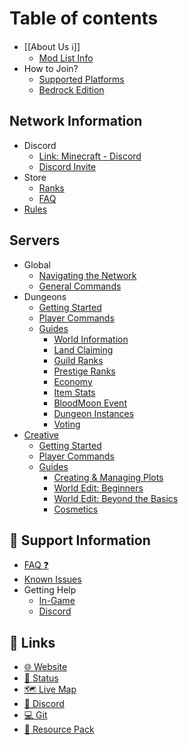# Table of contents

* [[About Us ℹ️]]
  * [Mod List Info](network-information/Mod%20List%20Info.md)
* How to Join?
  * [Supported Platforms](network-information/how-to-join/supported-platforms.md)
  * [Bedrock Edition](network-information/how-to-join/bedrock-edition.md)

## Network Information

* Discord
  * [Link: Minecraft - Discord](Discord.md)
  * [Discord Invite](https://freedomcraftmc.com/discord)
* Store
  * [Ranks](network-information/store/Ranks.md)
  * [FAQ](network-information/store/FAQ.md)
* [Rules](https://freedomcraftmc.com/rules)

## Servers

* Global
  * [Navigating the Network](network-information/Navigating%20the%20Network.md)
  * [General Commands](network-information/Minecraft%20Intro.md)
* Dungeons
  * [Getting Started](dungeons/Getting%20Started.md)
  * [Player Commands](dungeons/Player%20Commands.md)
  * [Guides](servers/dungeons/guides/README.md)
    * [World Information](dungeons/guides/World%20Information.md)
    * [Land Claiming](dungeons/guides/Land%20Claiming.md)
    * [Guild Ranks](dungeons/guides/Guild%20Ranks.md)
    * [Prestige Ranks](dungeons/guides/Prestige%20Ranks.md)
    * [Economy](dungeons/guides/Economy.md)
    * [Item Stats](dungeons/guides/Item%20Stats.md)
    * [BloodMoon Event](dungeons/guides/BloodMoon%20Event.md)
    * [Dungeon Instances](dungeons/guides/Dungeon%20Instances.md)
    * [Voting](dungeons/guides/Voting.md)
* [Creative](servers/creative/README.md)
  * [Getting Started](creative/getting-started.md)
  * [Player Commands](creative/player-commands.md)
  * [Guides](servers/creative/guides/README.md)
    * [Creating & Managing Plots](creative/guides/creating-and-managing-plots.md)
    * [World Edit: Beginners](creative/guides/world-edit-beginners.md)
    * [World Edit: Beyond the Basics](creative/guides/world-edit-beyond-the-basics.md)
    * [Cosmetics](creative/guides/cosmetics.md)

## 🎫 Support Information

* [FAQ ❓](FAQ%20❓.md)
* [Known Issues](support-information/known-issues.md)
* Getting Help
  * [In-Game](support-information/getting-help/in-game.md)
  * [Discord](support-information/getting-help/discord.md)

## 🔗 Links

* [🌐 Website](https://freedomcraft.network/)
* [📶 Status](https://heartbeat.freedomcraft.systems)
* [🗺️ Live Map](https://map.freedomcraftmc.com/)
* [💬 Discord](https://freedomcraft.network/discord)
* [💻 Git](https://git.freedomcraft.systems/FreedomCraft)
* [🎨 Resource Pack](https://freedomcraft.network/resource-pack/)
